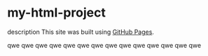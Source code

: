 # my-html-project
description
This site was built using [GitHub Pages](https://pages.github.com/).

qwe qwe qwe qwe qwe qwe qwe
qwe qwe qwe qwe qwe qwe qwe